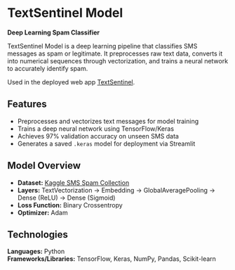 # TextSentinel Model
**Deep Learning Spam Classifier**

TextSentinel Model is a deep learning pipeline that classifies SMS messages as spam or legitimate.
It preprocesses raw text data, converts it into numerical sequences through vectorization, and trains a neural network to accurately identify spam.

Used in the deployed web app [TextSentinel](https://github.com/sanjitmukesh/textsentinel-app).

## Features
- Preprocesses and vectorizes text messages for model training
- Trains a deep neural network using TensorFlow/Keras
- Achieves 97% validation accuracy on unseen SMS data
- Generates a saved `.keras` model for deployment via Streamlit

## Model Overview
- **Dataset:** [Kaggle SMS Spam Collection](https://www.kaggle.com/datasets/uciml/sms-spam-collection-dataset)
- **Layers:** TextVectorization → Embedding → GlobalAveragePooling → Dense (ReLU) → Dense (Sigmoid)
- **Loss Function:** Binary Crossentropy
- **Optimizer:** Adam

## Technologies
**Languages:** Python  
**Frameworks/Libraries:** TensorFlow, Keras, NumPy, Pandas, Scikit-learn
